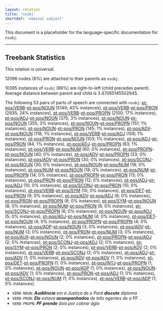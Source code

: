 ```yaml
---
layout: relation
title: 'nsubj'
shortdef: 'nominal subject'
---
```


This document is a placeholder for the language-specific documentation
for `nsubj`.

--------------------------------------------------------------------------------

## Treebank Statistics

This relation is universal.

12096 nodes (6%) are attached to their parents as `nsubj`.

10395 instances of `nsubj` (86%) are right-to-left (child precedes parent).
Average distance between parent and child is 3.47065145502645.

The following 53 pairs of parts of speech are connected with `nsubj`: [pt-pos/VERB]()-[pt-pos/NOUN]() (5149; 43% instances), [pt-pos/VERB]()-[pt-pos/PRON]() (2935; 24% instances), [pt-pos/VERB]()-[pt-pos/PROPN]() (2100; 17% instances), [pt-pos/ADJ]()-[pt-pos/NOUN]() (375; 3% instances), [pt-pos/NOUN]()-[pt-pos/NOUN]() (355; 3% instances), [pt-pos/NOUN]()-[pt-pos/PROPN]() (151; 1% instances), [pt-pos/NOUN]()-[pt-pos/PRON]() (145; 1% instances), [pt-pos/ADV]()-[pt-pos/NOUN]() (118; 1% instances), [pt-pos/VERB]()-[pt-pos/ADJ]() (108; 1% instances), [pt-pos/PRON]()-[pt-pos/NOUN]() (103; 1% instances), [pt-pos/ADJ]()-[pt-pos/PRON]() (84; 1% instances), [pt-pos/ADJ]()-[pt-pos/PROPN]() (83; 1% instances), [pt-pos/VERB]()-[pt-pos/NUM]() (60; 0% instances), [pt-pos/PROPN]()-[pt-pos/NOUN]() (40; 0% instances), [pt-pos/ADV]()-[pt-pos/PROPN]() (33; 0% instances), [pt-pos/ADV]()-[pt-pos/PRON]() (30; 0% instances), [pt-pos/SCONJ]()-[pt-pos/NOUN]() (30; 0% instances), [pt-pos/NOUN]()-[pt-pos/NUM]() (18; 0% instances), [pt-pos/NUM]()-[pt-pos/NOUN]() (18; 0% instances), [pt-pos/NUM]()-[pt-pos/PROPN]() (14; 0% instances), [pt-pos/PROPN]()-[pt-pos/PRON]() (13; 0% instances), [pt-pos/PRON]()-[pt-pos/PRON]() (12; 0% instances), [pt-pos/ADJ]()-[pt-pos/ADJ]() (10; 0% instances), [pt-pos/SCONJ]()-[pt-pos/PRON]() (10; 0% instances), [pt-pos/VERB]()-[pt-pos/SYM]() (10; 0% instances), [pt-pos/DET]()-[pt-pos/PRON]() (9; 0% instances), [pt-pos/ADV]()-[pt-pos/ADJ]() (8; 0% instances), [pt-pos/PRON]()-[pt-pos/PROPN]() (8; 0% instances), [pt-pos/SYM]()-[pt-pos/NOUN]() (8; 0% instances), [pt-pos/NUM]()-[pt-pos/PRON]() (6; 0% instances), [pt-pos/SCONJ]()-[pt-pos/PROPN]() (6; 0% instances), [pt-pos/NOUN]()-[pt-pos/ADJ]() (5; 0% instances), [pt-pos/ADJ]()-[pt-pos/NUM]() (4; 0% instances), [pt-pos/DET]()-[pt-pos/NOUN]() (4; 0% instances), [pt-pos/PROPN]()-[pt-pos/PROPN]() (4; 0% instances), [pt-pos/ADP]()-[pt-pos/NOUN]() (3; 0% instances), [pt-pos/ADV]()-[pt-pos/NUM]() (3; 0% instances), [pt-pos/PRON]()-[pt-pos/NUM]() (3; 0% instances), [pt-pos/AUX]()-[pt-pos/NOUN]() (2; 0% instances), [pt-pos/PROPN]()-[pt-pos/ADJ]() (2; 0% instances), [pt-pos/SCONJ]()-[pt-pos/ADJ]() (2; 0% instances), [pt-pos/SYM]()-[pt-pos/PRON]() (2; 0% instances), [pt-pos/VERB]()-[pt-pos/ADV]() (2; 0% instances), [pt-pos/VERB]()-[pt-pos/SCONJ]() (2; 0% instances), [pt-pos/ADJ]()-[pt-pos/ADV]() (1; 0% instances), [pt-pos/ADV]()-[pt-pos/ADV]() (1; 0% instances), [pt-pos/DET]()-[pt-pos/PROPN]() (1; 0% instances), [pt-pos/INTJ]()-[pt-pos/PROPN]() (1; 0% instances), [pt-pos/NOUN]()-[pt-pos/ADP]() (1; 0% instances), [pt-pos/NOUN]()-[pt-pos/ADV]() (1; 0% instances), [pt-pos/PRON]()-[pt-pos/ADJ]() (1; 0% instances), [pt-pos/SCONJ]()-[pt-pos/NUM]() (1; 0% instances), [pt-pos/VERB]()-[pt-pos/ADP]() (1; 0% instances).

* `VERB-NOUN`: _<b>Audiência</b> em a Justiça de o Pará <b>discute</b> diploma_
* `VERB-PRON`: _<b>Ele</b> estava <b>acompanhados</b> de três agentes de a PF ._
* `VERB-PROPN`: _<b>PF</b> <b>prende</b> dois por cobrar ágio_

